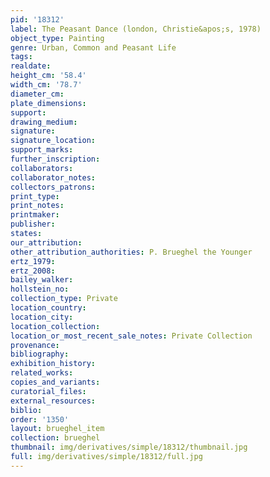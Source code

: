 ```yaml
---
pid: '18312'
label: The Peasant Dance (london, Christie&apos;s, 1978)
object_type: Painting
genre: Urban, Common and Peasant Life
tags: 
realdate: 
height_cm: '58.4'
width_cm: '78.7'
diameter_cm: 
plate_dimensions: 
support: 
drawing_medium: 
signature: 
signature_location: 
support_marks: 
further_inscription: 
collaborators: 
collaborator_notes: 
collectors_patrons: 
print_type: 
print_notes: 
printmaker: 
publisher: 
states: 
our_attribution: 
other_attribution_authorities: P. Brueghel the Younger
ertz_1979: 
ertz_2008: 
bailey_walker: 
hollstein_no: 
collection_type: Private
location_country: 
location_city: 
location_collection: 
location_or_most_recent_sale_notes: Private Collection
provenance: 
bibliography: 
exhibition_history: 
related_works: 
copies_and_variants: 
curatorial_files: 
external_resources: 
biblio: 
order: '1350'
layout: brueghel_item
collection: brueghel
thumbnail: img/derivatives/simple/18312/thumbnail.jpg
full: img/derivatives/simple/18312/full.jpg
---
```


